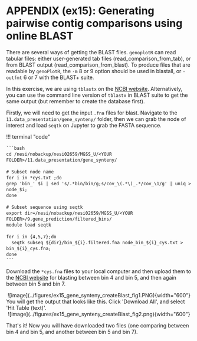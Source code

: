 # APPENDIX (ex15): Generating pairwise contig comparisons using online BLAST

There are several ways of getting the BLAST files. `genoplotR` can read tabular files: either user-generated tab files (read_comparison_from_tab), or from BLAST output (read_comparison_from_blast). To produce files that are readable by `genoPlotR`, the `-m` 8 or 9 option should be used in blastall, or `-outfmt` 6 or 7 with the BLAST+ suite.

In this exercise, we are using `tblastx` on the [NCBI website](https://blast.ncbi.nlm.nih.gov/Blast.cgi?PROGRAM=tblastx&PAGE_TYPE=BlastSearch&BLAST_SPEC=&LINK_LOC=blasttab&LAST_PAGE=blastp). Alternatively, you can use the command line version of `tblastx` in BLAST suite to get the same output (but remember to create the database first).

Firstly, we will need to get the input `.fna` files for blast. Navigate to the `11.data_presentation/gene_synteny/` folder, then we can grab the node of interest and load `seqtk` on Jupyter to grab the FASTA sequence.

!!! terminal "code"

    ```bash
    cd /nesi/nobackup/nesi02659/MGSS_U/<YOUR FOLDER>/11.data_presentation/gene_synteny/

    # Subset node name
    for i in *cys.txt ;do 
    grep 'bin_' $i | sed 's/.*bin/bin/g;s/cov_\(.*\)_.*/cov_\1/g' | uniq > node_$i;
    done

    # Subset sequence using seqtk
    export dir=/nesi/nobackup/nesi02659/MGSS_U/<YOUR FOLDER>/9.gene_prediction/filtered_bins/
    module load seqtk

    for i in {4,5,7};do 
      seqtk subseq ${dir}/bin_${i}.filtered.fna node_bin_${i}_cys.txt > bin_${i}_cys.fna;
    done
    ```

Download the `*cys.fna` files to your local computer and then upload them to the [NCBI website](https://blast.ncbi.nlm.nih.gov/Blast.cgi?PROGRAM=tblastx&PAGE_TYPE=BlastSearch&BLAST_SPEC=&LINK_LOC=blasttab&LAST_PAGE=blastp) for blasting between bin 4 and bin 5, and then again between bin 5 and bin 7. 

<center>
![image](../figures/ex15_gene_synteny_createBlast_fig1.PNG){width="600"}
</center>
You will get the output that looks like this. Click 'Download All', and select 'Hit Table (text)'.

<center>
![image](../figures/ex15_gene_synteny_createBlast_fig2.png){width="600"}
</center>

That's it! Now you will have downloaded two files (one comparing between bin 4 and bin 5, and another between bin 5 and bin 7).
